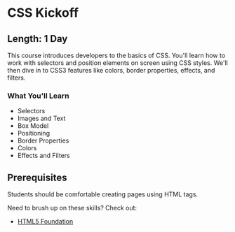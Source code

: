 CSS Kickoff
=======

## Length: 1 Day

This course introduces developers to the basics of CSS. You'll learn how to work with selectors and position elements on screen using CSS styles. We'll then dive in to CSS3 features like colors, border properties, effects, and filters.

### What You'll Learn

* Selectors
* Images and Text
* Box Model
* Positioning
* Border Properties
* Colors
* Effects and Filters

## Prerequisites
Students should be comfortable creating pages using HTML tags.

Need to brush up on these skills? Check out:

* [HTML5 Foundation](#/info/html5-foundation)
